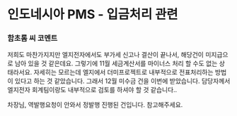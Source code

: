 # 인도네시아 PMS - 입금처리 관련


### 함초롬 씨 코멘트

저희도 마찬가지지만 엘지전자에서도 부가세 신고나 결산이 끝나서, 해당건이 미지급으로 남아 있을 것 같은데요. 그렇기에 11월 세금계산서를 마이너스 처리 할 수도 없는 상태라서요. 
자세히는 모르는데 엘지에서 더미프로젝트로 내부적으로 전표처리하는 방법이 있다고 하는 것 같았습니다. 그래서 12월 미수금 건을 이번에 받았습니다.
담당자께서 엘지전자 회계팀이랑도 내부적으로 검토를 하셔야 할 것 같습니다.. 



차장님, 역발행요청이 안와서 정발행 진행된 건입니다. 참고해주세요.
